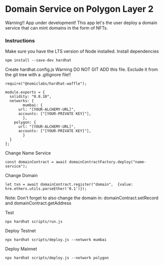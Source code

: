 # Domain Service on Polygon Layer 2

Warning!! App under development!
This app let's the user deploy a domain service that can mint domains in the form of NFTs.

### Instructions
Make sure you have the LTS version of Node installed.
Install dependencies
```shell
npm install --save-dev hardhat
```

Create hardhat.config.js
Warning DO NOT GIT ADD this file. Exclude it from the git tree with a .gitignore file!!  
```shell
require("@nomiclabs/hardhat-waffle");

module.exports = {
  solidity: "0.8.10",
  networks: {
		mumbai: {
      url: "[YOUR-ALCHEMY-URL]",
      accounts: ["[YOUR-PRIVATE KEY]"],
		},
    polygon: {
      url: "[YOUR-ALCHEMY-URL]",
      accounts: ["[YOUR-PRIVATE KEY]"],
		}
  }
};
```

Change Name Service
```shell
const domainContract = await domainContractFactory.deploy("name-service");
```

Change Domain
```shell
let txn = await domainContract.register("domain",  {value: hre.ethers.utils.parseEther('0.1')});
```
Note: Don't forget to also change the domain in: domainContract.setRecord and domainContract.getAddress


Test
```shell
npx hardhat scripts/run.js
```

Deploy Testnet
```shell
npx hardhat scripts/deploy.js --network mumbai
```

Deploy Mainnet
```shell
npx hardhat scripts/deploy.js --network polygon
```